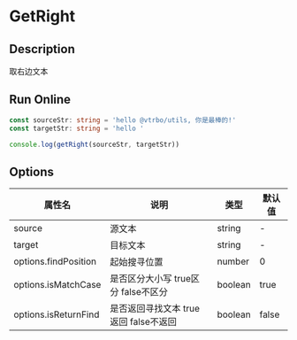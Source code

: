 # GetRight

## Description
取右边文本

## Run Online

<RunCode symbolize="get-right-YLn7eaU-" :language="ts" :dependency="`
const getRight = (
  source: string,
  target: string,
  options?: {
    findPosition?: number
    isMatchCase?: boolean
    isReturnFind?: boolean
  },
): string => {
  const tOption = Object.assign({
    findPosition: 0,
    isMatchCase: true,
    isReturnFind: false,
  }, options || {})
  let tSource: string = source
  let tTarget: string = target
    if (!tOption.isMatchCase) {
    tSource = tSource.toLowerCase()
    tTarget = target.toLowerCase()
  }
  const position = tSource.indexOf(tTarget, tOption.findPosition)
  return position !== -1
    ? source.substring(position + (!tOption.isReturnFind ? target.length : 0))
    : ''
}`">

```ts
const sourceStr: string = 'hello @vtrbo/utils, 你是最棒的!'
const targetStr: string = 'hello '

console.log(getRight(sourceStr, targetStr))
```

</RunCode>

## Options

<div class="utils-table">

| 属性名 | 说明 | 类型 | 默认值 |
| --- | --- | --- | --- |
| source | 源文本 | string | - |
| target | 目标文本 | string | - |
| options.findPosition | 起始搜寻位置 | number | 0 |
| options.isMatchCase | 是否区分大小写 true区分 false不区分 | boolean | true |
| options.isReturnFind | 是否返回寻找文本 true返回 false不返回 | boolean | false |

</div>